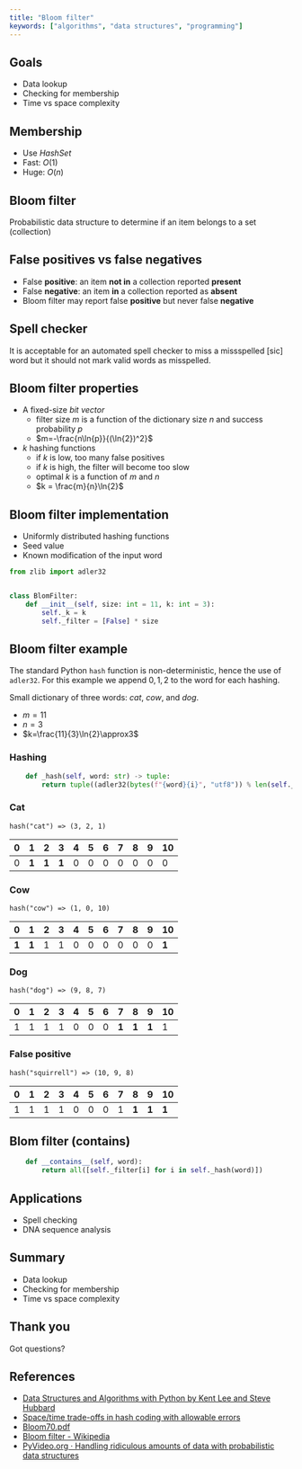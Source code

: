 ```yaml
---
title: "Bloom filter"
keywords: ["algorithms", "data structures", "programming"]
---
```


## Goals

* Data lookup
* Checking for membership
* Time vs space complexity

## Membership

* Use *HashSet*
* Fast: $O(1)$
* Huge: $O(n)$

## Bloom filter

Probabilistic data structure to determine if an item belongs to a set (collection)

## False positives vs false negatives

* False **positive**: an item **not in** a collection reported **present**
* False **negative**: an item **in** a collection reported as **absent**
* Bloom filter may report false **positive** but never false **negative**

## Spell checker

It is acceptable for an automated spell checker to miss a missspelled [sic] word but it should not mark valid words as misspelled.

## Bloom filter properties

* A fixed-size *bit vector*
  * filter size $m$ is a function of the dictionary size $n$ and success probability $p$
  * $m=-\frac{n\ln{p}}{(\ln{2})^2}$
* $k$ hashing functions
  * if $k$ is low, too many false positives
  * if $k$ is high, the filter will become too slow
  * optimal $k$ is a function of $m$ and $n$
  * $k = \frac{m}{n}\ln{2}$

## Bloom filter implementation

* Uniformly distributed hashing functions
* Seed value
* Known modification of the input word

```python
from zlib import adler32


class BlomFilter:
    def __init__(self, size: int = 11, k: int = 3):
        self._k = k
        self._filter = [False] * size
```

## Bloom filter example

The standard Python `hash` function is non-deterministic, hence the use of `adler32`. For this example we append $0, 1, 2$ to the word for each hashing.

Small dictionary of three words: *cat*, *cow*, and *dog*.

* $m=11$
* $n=3$
* $k=\frac{11}{3}\ln{2}\approx3$

### Hashing

```python
    def _hash(self, word: str) -> tuple:
        return tuple((adler32(bytes(f"{word}{i}", "utf8")) % len(self._filter) for i in range(self._k)))
```

### Cat

`hash("cat") => (3, 2, 1)`

| 0   | 1     | 2     | 3     | 4   | 5   | 6   | 7   | 8   | 9   | 10  |
| --- | ----- | ----- | ----- | --- | --- | --- | --- | --- | --- | --- |
| 0   | **1** | **1** | **1** | 0   | 0   | 0   | 0   | 0   | 0   | 0   |

### Cow

`hash("cow") => (1, 0, 10)`

| 0     | 1     | 2   | 3   | 4   | 5   | 6   | 7   | 8   | 9   | 10    |
| ----- | ----- | --- | --- | --- | --- | --- | --- | --- | --- | ----- |
| **1** | **1** | 1   | 1   | 0   | 0   | 0   | 0   | 0   | 0   | **1** |

### Dog

`hash("dog") => (9, 8, 7)`

| 0   | 1   | 2   | 3   | 4   | 5   | 6   | 7     | 8     | 9     | 10  |
| --- | --- | --- | --- | --- | --- | --- | ----- | ----- | ----- | --- |
| 1   | 1   | 1   | 1   | 0   | 0   | 0   | **1** | **1** | **1** | 1   |

### False positive

`hash("squirrell") => (10, 9, 8)`

| 0   | 1   | 2   | 3   | 4   | 5   | 6   | 7   | 8     | 9     | 10    |
| --- | --- | --- | --- | --- | --- | --- | --- | ----- | ----- | ----- |
| 1   | 1   | 1   | 1   | 0   | 0   | 0   | 1   | **1** | **1** | **1** |

## Blom filter (__contains__)

```python
    def __contains__(self, word):
        return all([self._filter[i] for i in self._hash(word)])
```

## Applications

* Spell checking
* DNA sequence analysis

## Summary

* Data lookup
* Checking for membership
* Time vs space complexity

## Thank you

Got questions?

## References

* [Data Structures and Algorithms with Python by Kent Lee and Steve Hubbard](https://dl.acm.org/citation.cfm?id=2732680)
* [Space/time trade-offs in hash coding with allowable errors](https://dl.acm.org/citation.cfm?doid=362686.362692)
* [Bloom70.pdf](http://www.dragonwins.com/domains/getteched/bbc/literature/Bloom70.pdf)
* [Bloom filter - Wikipedia](https://en.wikipedia.org/wiki/Bloom_filter)
* [PyVideo.org · Handling ridiculous amounts of data with probabilistic data structures](https://pyvideo.org/pycon-us-2011/pycon-2011--handling-ridiculous-amounts-of-data-w.html)
  